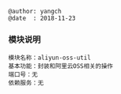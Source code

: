 ```
@author: yangch
@date  : 2018-11-23
```

### 模块说明 ###
```
模块名称：aliyun-oss-util
基本功能：封装和阿里云OSS相关的操作
端口号：无
依赖服务：无

```
